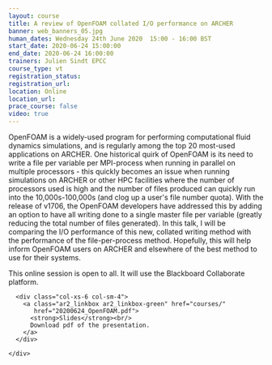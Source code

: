 ```yaml
---
layout: course
title: A review of OpenFOAM collated I/O performance on ARCHER
banner: web_banners_05.jpg
human_dates: Wednesday 24th June 2020  15:00 - 16:00 BST
start_date: 2020-06-24 15:00:00
end_date: 2020-06-24 16:00:00
trainers: Julien Sindt EPCC
course_type: vt
registration_status:
registration_url:
location: Online
location_url:
prace_course: false
video: true
---
```


OpenFOAM is a widely-used program for performing computational fluid dynamics simulations, and is 
regularly among the top 20 most-used applications on ARCHER. One historical quirk of OpenFOAM is its 
need to write a file per variable per MPI-process when running in parallel on multiple processors - this quickly 
becomes an issue when running simulations on ARCHER or other HPC facilities where the number of processors used is 
high and the number of files produced can quickly run into the 10,000s-100,000s (and clog up a user's file number quota). With the 
release of v1706, the OpenFOAM developers have addressed this by adding an option to have all writing done to a 
single master file per variable (greatly reducing the total number of files generated). In this talk, I will be 
comparing the I/O performance of this new, collated writing method with the performance of the file-per-process 
method. Hopefully, this will help inform OpenFOAM users on ARCHER and elsewhere of the best method to use for their systems.

This online session is open to all. It will use the Blackboard Collaborate platform.




<section id="service">
<!--
  <div class="row ">	

      <div class="col-xs-6 col-sm-4">
        <a class="ar2_linkbox ar2_linkbox-teal" 
          href="https://eu.bbcollab.com/guest/42cc4a3bb70548e9bde9458c539ea1dc">
          <strong>Join Session</strong><br/>
          Join this online session in your browser
        </a>
      </div>

      <div class="col-xs-6 col-sm-4">
        <a class="ar2_linkbox ar2_linkbox-green" href="courses/"
           href="myevents.ics">
          <strong>Add to Calendar</strong><br/>
          Download ICS file to add this event to your calendar complete with join link
        </a>
      </div>

											
    </div>



-->

<h2><a name="video">Video</a></h2>


<div>

<iframe title="Video"  width="560" height="315" src="https://www.youtube.com/embed/4iSOkN9N824" frameborder="0" allow="accelerometer; autoplay; encrypted-media; gyroscope; picture-in-picture" allowfullscreen></iframe>

</div>





<section id="service">
  <div class="container">
    <div class="row ">	

<!--

      <div class="col-xs-6 col-sm-4">
        <a class="ar2_linkbox ar2_linkbox-teal" href="  ">
          <strong>Transcript</strong><br/>
          Download a transcript of the video audio
        </a>
      </div>

-->

      <div class="col-xs-6 col-sm-4">
        <a class="ar2_linkbox ar2_linkbox-green" href="courses/"
           href="20200624_OpenFOAM.pdf">
          <strong>Slides</strong><br/>
          Download pdf of the presentation.
        </a>
      </div>
										
    </div>
  </div>
</section>

